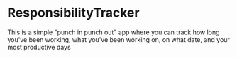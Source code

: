 # ResponsibilityTracker
This is a simple "punch in punch out" app where you can track how long you've been working, what you've been working on, on what date, and your most productive days
